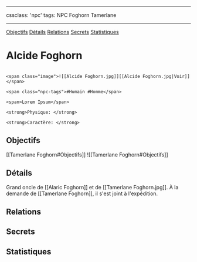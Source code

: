 
---

cssclass: 'npc'
tags: NPC Foghorn Tamerlane

---
<span class="nav">[Objectifs](#Objectifs) [Détails](#Détails)  [Relations](#Relations) [Secrets](#Secrets) [Statistiques](#Statistiques)</span>

# Alcide Foghorn

```ad-desc

<span class="image">![[Alcide Foghorn.jpg]][[Alcide Foghorn.jpg|Voir]]</span>

<span class="npc-tags">#Humain #Homme</span>

<span>Lorem Ipsum</span>

<strong>Physique: </strong>

<strong>Caractère: </strong>
```

## Objectifs
<span class="tab">[[Tamerlane Foghorn#Objectifs]]</span>
<span class="embed-section tab">![[Tamerlane Foghorn#Objectifs]]</span>

## Détails
Grand oncle de [[Alaric Foghorn]] et de [[Tamerlane Foghorn.jpg]]. À la demande de [[Tamerlane Foghorn]], il s'est joint à l'expédition.

## Relations

## Secrets

## Statistiques